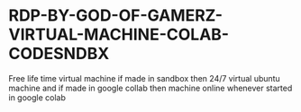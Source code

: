 # RDP-BY-GOD-OF-GAMERZ-VIRTUAL-MACHINE-COLAB-CODESNDBX
Free life time virtual machine if made in sandbox then 24/7 virtual ubuntu machine and if made in google collab then machine online whenever started in google colab

